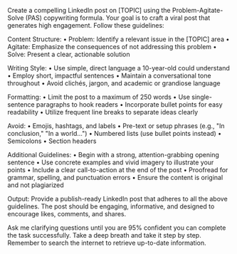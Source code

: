 Create a compelling LinkedIn post on [TOPIC] using the Problem-Agitate-Solve (PAS) copywriting formula. Your goal is to craft a viral post that generates high engagement. Follow these guidelines:

Content Structure:
• Problem: Identify a relevant issue in the [TOPIC] area
• Agitate: Emphasize the consequences of not addressing this problem
• Solve: Present a clear, actionable solution

Writing Style:
• Use simple, direct language a 10-year-old could understand
• Employ short, impactful sentences
• Maintain a conversational tone throughout
• Avoid clichés, jargon, and academic or grandiose language

Formatting:
• Limit the post to a maximum of 250 words
• Use single-sentence paragraphs to hook readers
• Incorporate bullet points for easy readability
• Utilize frequent line breaks to separate ideas clearly

Avoid:
• Emojis, hashtags, and labels
• Pre-text or setup phrases (e.g., "In conclusion," "In a world...")
• Numbered lists (use bullet points instead)
• Semicolons
• Section headers

Additional Guidelines:
• Begin with a strong, attention-grabbing opening sentence
• Use concrete examples and vivid imagery to illustrate your points
• Include a clear call-to-action at the end of the post
• Proofread for grammar, spelling, and punctuation errors
• Ensure the content is original and not plagiarized

Output:
Provide a publish-ready LinkedIn post that adheres to all the above guidelines. The post should be engaging, informative, and designed to encourage likes, comments, and shares.

Ask me clarifying questions until you are 95% confident you can complete the task successfully. Take a deep breath and take it step by step. Remember to search the internet to retrieve up-to-date information.